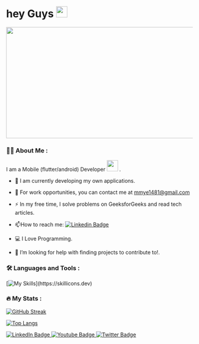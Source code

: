 <h1>
  hey Guys 
  <img src="https://media.giphy.com/media/hvRJCLFzcasrR4ia7z/giphy.gif" width="30px"/>
</h1>
<div align="center">
  <img src="https://media.giphy.com/media/dWesBcTLavkZuG35MI/giphy.gif" width="600" height="300"/>
</div>

### 👨‍💼 About Me :
I am a Mobile (flutter/android) Developer <img src="https://media.giphy.com/media/WUlplcMpOCEmTGBtBW/giphy.gif" width="30"> .
- :telescope: I am currently developing my own applications.

- :seedling: For work opportunities, you can contact me at mmye1481@gmail.com

- :zap: In my free time, I solve problems on GeeksforGeeks and read tech articles.

- :mailbox:How to reach me: [![Linkedin Badge](https://img.shields.io/badge/-work-blue?style=flat&logo=Linkedin&logoColor=white)](https://www.linkedin.com/in/mohammad-mahdi-yousefi)

- 💻 I Love Programming.
- 🍂 I’m looking for help with finding projects to contribute to!.

### :hammer_and_wrench: Languages and Tools :

[![My Skills](https://skillicons.dev/icons?i=dart,flutter,cpp,git,arduino,androidstudio,)](https://skillicons.dev)

### :fire: My Stats :

[![GitHub Streak](http://github-readme-streak-stats.herokuapp.com?user=mohammadmahdiyousefi&theme=dark&background=000000)](https://git.io/streak-stats)

[![Top Langs](https://github-readme-stats.vercel.app/api/top-langs/?username=mohammadmahdiyousefi&layout=compact&theme=vision-friendly-dark)](https://github.com/anuraghazra/github-readme-stats)


<div id="header">
<div id="badges">
  <a href="your-linkedin-URL">
    <img src="https://img.shields.io/badge/LinkedIn-blue?style=for-the-badge&logo=linkedin&logoColor=white" alt="LinkedIn Badge"/>
  </a>
  <a href="your-youtube-URL">
    <img src="https://img.shields.io/badge/YouTube-red?style=for-the-badge&logo=youtube&logoColor=white" alt="Youtube Badge"/>
  </a>
  <a href="your-twitter-URL">
    <img src="https://img.shields.io/badge/Twitter-blue?style=for-the-badge&logo=twitter&logoColor=white" alt="Twitter Badge"/>
  </a>
</div>
</div>
<img src="https://komarev.com/ghpvc/?username=mohammadmahdiyousefi&style=flat-square&color=blue" alt=""/>

